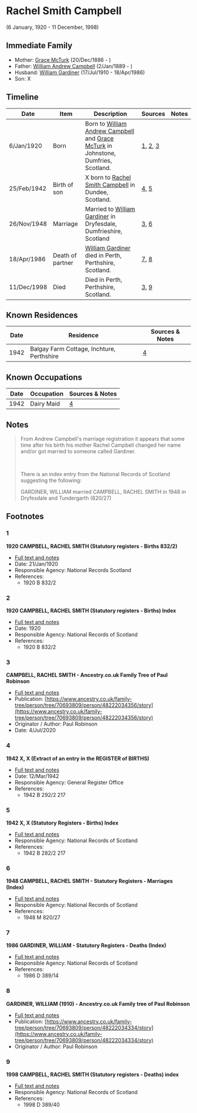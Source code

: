 ﻿---
layout: person
subject_key: i40394043
permalink: /people/i40394043
---

# Rachel Smith Campbell
(6 January, 1920 - 11 December, 1998)

## Immediate Family

* Mother: [Grace McTurk](./@54145218@-grace-mcturk-b1886-12-20-d.md) (20/Dec/1886 - )
* Father: [William Andrew Campbell](./@4716977@-william-andrew-campbell-b1889-1-2-d.md) (2/Jan/1889 - )
* Husband: [William Gardiner](./@29232511@-william-gardiner-b1910-7-17-d1986-4-18.md) (17/Jul/1910 - 18/Apr/1986)
* Son: X

## Timeline

Date | Item | Description | Sources | Notes
---|---|---|---|---
6/Jan/1920 | Born | Born to [William Andrew Campbell](./@4716977@-william-andrew-campbell-b1889-1-2-d.md) and [Grace McTurk](./@54145218@-grace-mcturk-b1886-12-20-d.md) in Johnstone, Dumfries, Scotland. | [1](#1), [2](#2), [3](#3) | 
25/Feb/1942 | Birth of son | X born to [Rachel Smith Campbell](./@40394043@-rachel-smith-campbell-b1920-1-6-d1998-12-11.md) in Dundee, Scotland. | [4](#4), [5](#5) | 
26/Nov/1948 | Marriage | Married to [William Gardiner](./@29232511@-william-gardiner-b1910-7-17-d1986-4-18.md) in Dryfesdale, Dumfrieshire, Scotland | [3](#3), [6](#6) | 
18/Apr/1986 | Death of partner | [William Gardiner](./@29232511@-william-gardiner-b1910-7-17-d1986-4-18.md) died in Perth, Perthshire, Scotland. | [7](#7), [8](#8) | 
11/Dec/1998 | Died | Died in Perth, Perthshire, Scotland. | [3](#3), [9](#9) | 

## Known Residences

Date | Residence | Sources & Notes
---|---|---
1942 | Balgay Farm Cottage, Inchture, Perthshire | [4](#4)

## Known Occupations

Date | Occupation | Sources & Notes
---|---|---
1942 | Dairy Maid | [4](#4)

## Notes

> From Andrew Campbell's marriage registration it appears that some time after his birth his mother Rachel Campbell changed her name and/or got married to someone called Gardiner.
>
> <br/>
>
> There is an index entry from the National Records of Scotland suggesting the following:
>
> GARDINER, WILLIAM married CAMPBELL, RACHEL SMITH in 1948 in Dryfesdale and Tundergarth (820/27)
>


## Footnotes

### 1

**1920 CAMPBELL, RACHEL SMITH (Statutory registers - Births 832/2)**

* [Full text and notes](../sources/@14360212@-1920-campbell,-rachel-smith-statutory-registers-births-832-2-.md)
* Date: 21/Jan/1920
* Responsible Agency: National Records Scotland
* References: 
  * 1920 B 832/2

### 2

**1920 CAMPBELL, RACHEL SMITH (Statutory registers - Births) Index**

* [Full text and notes](../sources/@86071302@-1920-campbell,-rachel-smith-statutory-registers-births-index.md)
* Date: 1920
* Responsible Agency: National Records of Scotland
* References: 
  * 1920 B 832/2

### 3

**CAMPBELL, RACHEL SMITH - Ancestry.co.uk Family Tree of Paul Robinson**

* [Full text and notes](../sources/@41696708@-campbell,-rachel-smith-ancestry.co.uk-family-tree-of-paul-robinson.md)
* Publication: [https://www.ancestry.co.uk/family-tree/person/tree/70693809/person/48222034356/story](https://www.ancestry.co.uk/family-tree/person/tree/70693809/person/48222034356/story)
* Originator / Author: Paul Robinson
* Date: 4/Jul/2020

### 4

**1942 X, X (Extract of an entry in the REGISTER of BIRTHS)**

* [Full text and notes](../sources/@39336142@-1942-campbell,-andrew-extract-of-an-entry-in-the-register-of-births-.md)
* Date: 12/Mar/1942
* Responsible Agency: General Register Office
* References: 
  * 1942 B 292/2 217

### 5

**1942 X, X (Statutory Registers - Births) Index**

* [Full text and notes](../sources/@15399776@-1942-campbell,-andrew-statutory-registers-births-index.md)
* Responsible Agency: National Records of Scotland
* References: 
  * 1942 B 282/2 217

### 6

**1948 CAMPBELL, RACHEL SMITH - Statutory Registers - Marriages (Index)**

* [Full text and notes](../sources/@29754288@-1948-campbell,-rachel-smith-statutory-registers-marriages-index-.md)
* Responsible Agency: National Records of Scotland
* References: 
  * 1948 M 820/27

### 7

**1986 GARDINER, WILLIAM - Statutory Registers - Deaths (Index)**

* [Full text and notes](../sources/@87515941@-1986-gardiner,-william-statutory-registers-deaths-index-.md)
* Responsible Agency: National Records of Scotland
* References: 
  * 1986 D 389/14

### 8

**GARDINER, WILLIAM (1910) - Ancestry.co.uk Family tree of Paul Robinson**

* [Full text and notes](../sources/@74475196@-gardiner,-william-1910-ancestry.co.uk-family-tree-of-paul-robinson.md)
* Publication: [https://www.ancestry.co.uk/family-tree/person/tree/70693809/person/48222034334/story](https://www.ancestry.co.uk/family-tree/person/tree/70693809/person/48222034334/story)
* Originator / Author: Paul Robinson

### 9

**1998 CAMPBELL, RACHEL SMITH (Statutory registers - Deaths) index**

* [Full text and notes](../sources/@32799771@-1998-campbell,-rachel-smith-statutory-registers-deaths-index.md)
* Responsible Agency: National Records of Scotland
* References: 
  * 1998 D 389/40

